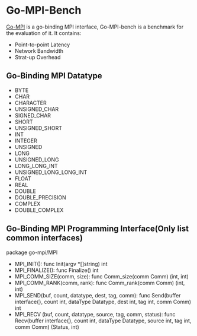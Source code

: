 # Go-MPI-Bench
[Go-MPI](https://github.com/JohannWeging/go-mpi) is a go-binding MPI interface, Go-MPI-bench is a benchmark for the evaluation of it. It contains:

* Point-to-point Latency
* Network Bandwidth
* Strat-up Overhead

## Go-Binding MPI Datatype
* BYTE                   
* CHAR                  
* CHARACTER             
* UNSIGNED_CHAR         
* SIGNED_CHAR           
* SHORT                 
* UNSIGNED_SHORT        
* INT                   
* INTEGER               
* UNSIGNED              
* LONG                  
* UNSIGNED_LONG         
* LONG_LONG_INT         
* UNSIGNED_LONG_LONG_INT
* FLOAT                 
* REAL                  
* DOUBLE                
* DOUBLE_PRECISION      
* COMPLEX               
* DOUBLE_COMPLEX   

## Go-Binding MPI Programming Interface(Only list common interfaces)
package go-mpi/MPI
* MPI_INIT(): func Init(argv *[]string) int
* MPI_FINALIZE(): func Finalize() int
* MPI_COMM_SIZE(comm, size): func Comm_size(comm Comm) (int, int)
* MPI_COMM_RANK(comm, rank): func Comm_rank(comm Comm) (int, int)
* MPI_SEND(buf, count, datatype, dest, tag, comm): func Send(buffer interface{},
	count int,
	dataType Datatype,
	dest int,
	tag int,
	comm Comm) int
* MPI_RECV (buf, count, datatype, source, tag, comm, status): func Recv(buffer interface{},
	count int,
	dataType Datatype,
	source int,
	tag int,
	comm Comm) (Status, int)
